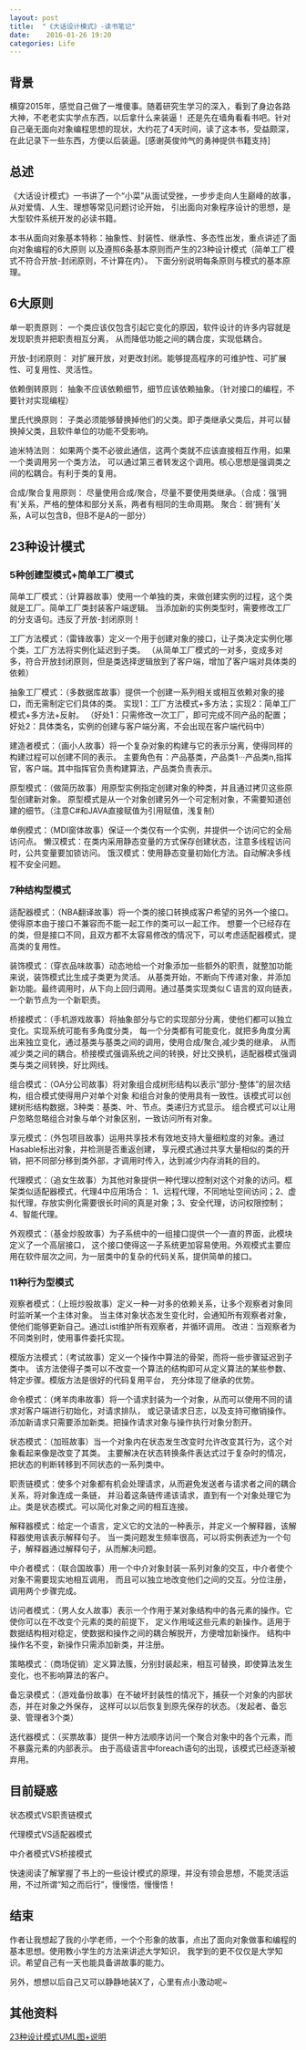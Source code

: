 ```yaml
---
layout: post
title:  "《大话设计模式》-读书笔记"
date:    2016-01-26 19:20
categories: Life
---
```

## 背景
横穿2015年，感觉自己做了一堆傻事。随着研究生学习的深入，看到了身边各路大神，不老老实实学点东西，以后拿什么来装逼！
还是先在墙角看看书吧。针对自己毫无面向对象编程思想的现状，大约花了4天时间，读了这本书，受益颇深，
在此记录下一些东西，方便以后装逼。[感谢英俊帅气的勇神提供书籍支持]

## 总述
《大话设计模式》一书讲了一个“小菜”从面试受挫，一步步走向人生巅峰的故事，从对爱情、人生、理想等常见问题讨论开始，
引出面向对象程序设计的思想，是大型软件系统开发的必读书籍。

本书从面向对象基本特称：抽象性、封装性、继承性、多态性出发，重点讲述了面向对象编程的6大原则
以及遵照6条基本原则而产生的23种设计模式（简单工厂模式不符合开放-封闭原则，不计算在内）。
下面分别说明每条原则与模式的基本原理。

## 6大原则

单一职责原则：
一个类应该仅包含引起它变化的原因，软件设计的许多内容就是发现职责并把职责相互分离，
从而降低功能之间的耦合度，实现低耦合。

开放-封闭原则：
对扩展开放，对更改封闭。能够提高程序的可维护性、可扩展性、可复用性、灵活性。

依赖倒转原则：
抽象不应该依赖细节，细节应该依赖抽象。（针对接口的编程，不要针对实现编程）

里氏代换原则：
子类必须能够替换掉他们的父类。即子类继承父类后，并可以替换掉父类，且软件单位的功能不受影响。

迪米特法则：
如果两个类不必彼此通信，这两个类就不应该直接相互作用，如果一个类调用另一个类方法，
可以通过第三者转发这个调用。核心思想是强调类之间的松耦合。有利于类的复用。

合成/聚合复用原则：
尽量使用合成/聚合，尽量不要使用类继承。（合成：强‘拥有’关系，严格的整体和部分关系，两者有相同的生命周期。
聚合：弱‘拥有’关系，A可以包含B，但B不是A的一部分）

## 23种设计模式

### 5种创建型模式+简单工厂模式
简单工厂模式：（计算器故事）使用一个单独的类，来做创建实例的过程，这个类就是工厂。简单工厂类封装客户端逻辑。
当添加新的实例类型时，需要修改工厂的分支语句。违反了开放-封闭原则！

工厂方法模式：（雷锋故事）定义一个用于创建对象的接口，让子类决定实例化哪个类，工厂方法将实例化延迟到子类。
（从简单工厂模式的一对多，变成多对多，符合开放封闭原则，但是类选择逻辑放到了客户端，增加了客户端对具体类的依赖）

抽象工厂模式：（多数据库故事）提供一个创建一系列相关或相互依赖对象的接口，而无需制定它们具体的类。
实现1：工厂方法模式+多方法；实现2：简单工厂模式+多方法+反射。 （好处1：只需修改一次工厂，即可完成不同产品的配置；
好处2：具体类名，实例的创建与客户端分离，不会出现在客户端代码中）

建造者模式：（画小人故事）将一个复杂对象的构建与它的表示分离，使得同样的构建过程可以创建不同的表示。
主要角色有：产品基类，产品类1···产品类n,指挥官，客户端。其中指挥官负责构建算法，产品类负责表示。

原型模式：（做简历故事）用原型实例指定创建对象的种类，并且通过拷贝这些原型创建新对象。
原型模式是从一个对象创建另外一个可定制对象，不需要知道创建的细节。（注意C#和JAVA直接赋值为引用赋值，浅复制）

单例模式：（MDI窗体故事）保证一个类仅有一个实例，并提供一个访问它的全局访问点。
懒汉模式：在类内采用静态变量的方式保存创建状态，注意多线程访问时，公共变量要加锁访问。
饿汉模式：使用静态变量初始化方法。自动解决多线程不安全问题。

### 7种结构型模式
适配器模式：（NBA翻译故事）将一个类的接口转换成客户希望的另外一个接口。使得原本由于接口不兼容而不能一起工作的类可以一起工作。
想要一个已经存在的类，但是接口不同，且双方都不太容易修改的情况下，可以考虑适配器模式，提高类的复用性。

装饰模式：（穿衣品味故事）动态地给一个对象添加一些额外的职责，就整加功能来说，装饰模式比生成子类更为灵活。
从基类开始，不断向下传递对象，并添加新功能。最终调用时，从下向上回归调用。通过基类实现类似Ｃ语言的双向链表，
一个新节点为一个新职责。

桥接模式：（手机游戏故事）将抽象部分与它的实现部分分离，使他们都可以独立变化。实现系统可能有多角度分类，
每一个分类都有可能变化，就把多角度分离出来独立变化，通过基类与基类之间的调用，使用合成/聚合,减少类的继承，
从而减少类之间的耦合。桥接模式强调系统之间的转换，好比交换机，适配器模式强调类与类之间转换，好比网线。

组合模式：（OA分公司故事）将对象组合成树形结构以表示“部分-整体”的层次结构，组合模式使得用户对单个对象
和组合对象的使用具有一致性。该模式可以创建树形结构数据，3种类：基类、叶、节点。类递归方式显示。
组合模式可以让用户忽略忽略组合对象与单个对象区别，一致访问所有对象。

享元模式：（外包项目故事）运用共享技术有效地支持大量细粒度的对象。通过Hasable标出对象，并检测是否重返创建，
享元模式通过共享大量相似的类的开销，把不同部分移到类外部，才调用时传入，达到减少内存消耗的目的。

代理模式：（追女生故事）为其他对象提供一种代理以控制对这个对象的访问。框架类似适配器模式，代理4中应用场合：
1、远程代理，不同地址空间访问；2、虚拟代理，存放实例化需要很长时间的真是对象；3、安全代理，访问权限控制；
4、智能代理。

外观模式：（基金炒股故事）为子系统中的一组接口提供一个一直的界面，此模块定义了一个高层接口，
这个接口使得这一子系统更加容易使用。外观模式主要应用在软件层次之间，为一层类中的复杂的代码关系，提供简单的接口。


### 11种行为型模式
观察者模式：（上班炒股故事）定义一种一对多的依赖关系，让多个观察者对象同时监听某一个主体对象。
当主体对象状态发生变化时，会通知所有观察者对象，使他们能够更新自己。通过List维护所有观察者，并循环调用。
改进：当观察者为不同类别时，使用事件委托实现。

模版方法模式：（考试故事）定义一个操作中算法的骨架，而将一些步骤延迟到子类中。
该方法使得子类可以不改变一个算法的结构即可从定义算法的某些参数、特定步骤。模版方法是很好的代码复用平台，
充分体现了继承的优势。

命令模式：（烤羊肉串故事）将一个请求封装为一个对象，从而可以使用不同的请求对客户端进行初始化，对请求排队，
或记录请求日志，以及支持可撤销操作。添加新请求只需要添加新类。把操作请求对象与操作执行对象分割开。

状态模式：（加班故事）当一个对象内在状态发生改变时允许改变其行为，这个对象看起来像是改变了其类。
主要解决在状态转换条件表达式过于复杂时的情况，把状态的判断转移到不同状态的一系列类中。

职责链模式：使多个对象都有机会处理请求，从而避免发送者与请求者之间的耦合关系，将对象连成一条链，
并沿着这条链传递该请求，直到有一个对象处理它为止。类是状态模式。可以简化对象之间的相互连接。

解释器模式：给定一个语言，定义它的文法的一种表示，并定义一个解释器，该解释器使用该表示解释句子。
当一类问题发生频率很高，可以将实例表述为一个句子，解释器通过解释句子，从而解决问题。

中介者模式：（联合国故事）用一个中介对象封装一系列对象的交互，中介者使个对象不需要现实地相互调用，
而且可以独立地改变他们之间的交互。分位注册，调用两个步骤完成。

访问者模式：（男人女人故事）表示一个作用于某对象结构中的各元素的操作。它使你可以在不改变个元素的类的前提下，
定义作用域这些元素的新操作。适用于数据结构相对稳定，使数据和操作之间的耦合解脱开，方便增加新操作。
结构中操作名不变，新操作只需添加新类，并注册。

策略模式：（商场促销）定义算法簇，分别封装起来，相互可替换，即使算法发生变化，也不影响算法的客户。

备忘录模式：（游戏备份故事）在不破坏封装性的情况下，捕获一个对象的内部状态，并在对象之外保存，
这样可以以后恢复到原先保存的状态。（发起者、备忘录、管理者3个类）

迭代器模式：（买票故事）提供一种方法顺序访问一个聚合对象中的各个元素，而不暴露元素的内部表示。
由于高级语言中foreach语句的出现，该模式已经逐渐被弃用。

## 目前疑惑

状态模式VS职责链模式

代理模式VS适配器模式

中介者模式VS桥接模式

快速阅读了解掌握了书上的一些设计模式的原理，并没有领会思想，不能灵活运用，不过所谓“知之而后行”，慢慢悟，慢慢悟！

## 结束
作者让我想起了我的小学老师，一个个形象的故事，点出了面向对象做事和编程的基本思想。使用教小学生的方法来讲述大学知识，
我学到的更不仅仅是大学知识。希望自己有一天也能具备讲故事的能力。

另外，想想以后自己又可以静静地装X了，心里有点小激动呢~

## 其他资料
[23种设计模式UML图+说明](http://www.cnblogs.com/beijiguangyong/archive/2010/11/15/2302807.html)